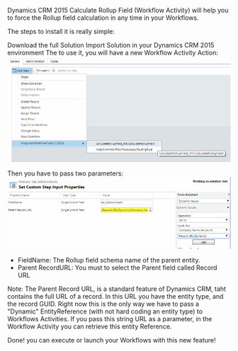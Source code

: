 Dynamics CRM 2015 Calculate Rollup Field (Workflow Activity) will help you to force the Rollup field calculation in any time in your Workflows.

The steps to install it is really simple:

Download the full Solution
Import Solution in your Dynamics CRM 2015 environment
The to use it, you will have a new Workflow Activity Action:
![](Force%20Calculate%20Rollup%20Field_workflow4.gif)

Then you have to pass two parameters:
![](Force%20Calculate%20Rollup%20Field_workflow5.gif)

* FieldName: The Rollup field schema name of the parent entity.
* Parent RecordURL: You must to select the Parent field called Record URL

Note: The Parent Record URL, is a standard feature of Dynamics CRM, taht contains the full URL of a record. In this URL you have the entity type, and the record GUID. Right now this is the only way we have to pass a "Dynamic" EntityReference (with not hard coding an entity type) to Workflows Activities. If you pass this string URL as a parameter, in the Workflow Activity you can retrieve this entity Reference.

Done! you can execute or launch your Workflows with this new feature!
